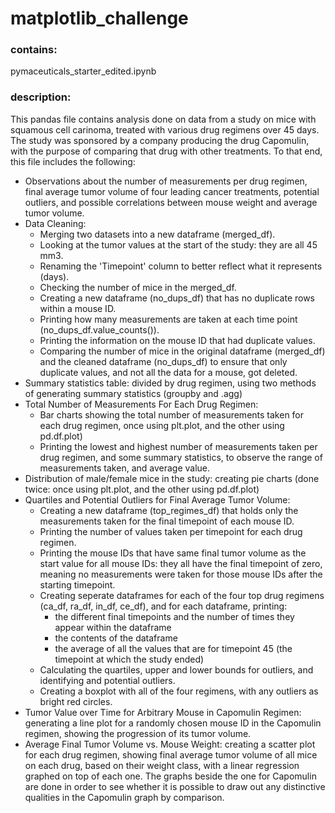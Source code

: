 # matplotlib_challenge

### contains:
pymaceuticals_starter_edited.ipynb 

### description:
This pandas file contains analysis done on data from a study on mice with squamous cell carinoma, treated with various drug regimens over 45 days. The study was sponsored by a company producing the drug Capomulin, with the purpose of comparing that drug with other treatments. To that end, this file includes the following:
* Observations about the number of measurements per drug regimen, final average tumor volume of four leading cancer treatments, potential outliers, and possible correlations between mouse weight and average tumor volume.
* Data Cleaning:
    * Merging two datasets into a new dataframe (merged_df).
    * Looking at the tumor values at the start of the study: they are all 45 mm3.
    *  Renaming the 'Timepoint' column to better reflect what it represents (days).
    * Checking the number of mice in the merged_df.
    * Creating a new dataframe (no_dups_df) that has no duplicate rows within a mouse ID.
    * Printing how many measurements are taken at each time point (no_dups_df.value_counts()).
    * Printing the information on the mouse ID that had duplicate values.
    * Comparing the number of mice in the original dataframe    (merged_df) and the cleaned dataframe (no_dups_df) to ensure that only duplicate values, and not all the data for a mouse, got deleted.
* Summary statistics table: divided by drug regimen, using two methods of generating summary statistics (groupby and .agg)
* Total Number of Measurements For Each Drug Regimen:
    * Bar charts showing the total number of measurements taken for each drug regimen, once using plt.plot, and the other using pd.df.plot)
    * Printing the lowest and highest number of measurements taken per drug regimen, and some summary statistics, to observe the range of measurements taken, and average value.
* Distribution of male/female mice in the study: creating pie charts (done twice: once using plt.plot, and the other using pd.df.plot)
* Quartiles and Potential Outliers for Final Average Tumor Volume:
    * Creating a new dataframe (top_regimes_df) that holds only the measurements taken for the final timepoint of each mouse ID.
    * Printing the number of values taken per timepoint for each drug regimen.
    * Printing the mouse IDs that have same final tumor volume as the start value for all mouse IDs: they all have the final timepoint of zero, meaning no measurements were taken for those mouse IDs after the starting timepoint.
    * Creating seperate dataframes for each of the four top drug regimens (ca_df, ra_df, in_df, ce_df), and for each dataframe, printing:
        * the different final timepoints and the number of times they appear within the dataframe
        * the contents of the dataframe
        * the average of all the values that are for timepoint 45 (the timepoint at which the study ended)
    * Calculating the quartiles, upper and lower bounds for outliers, and identifying and potential outliers.
    * Creating a boxplot with all of the four regimens, with any outliers as bright red circles.
* Tumor Value over Time for Arbitrary Mouse in Capomulin Regimen: generating a line plot for a randomly chosen mouse ID in the Capomulin regimen, showing the progression of its tumor volume.
* Average Final Tumor Volume vs. Mouse Weight: creating a scatter plot for each drug regimen, showing final average tumor volume of all mice on each drug, based on their weight class, with a linear regression graphed on top of each one. The graphs beside the one for Capomulin are done in order to see whether it is possible to draw out any distinctive qualities in the Capomulin graph by comparison.


